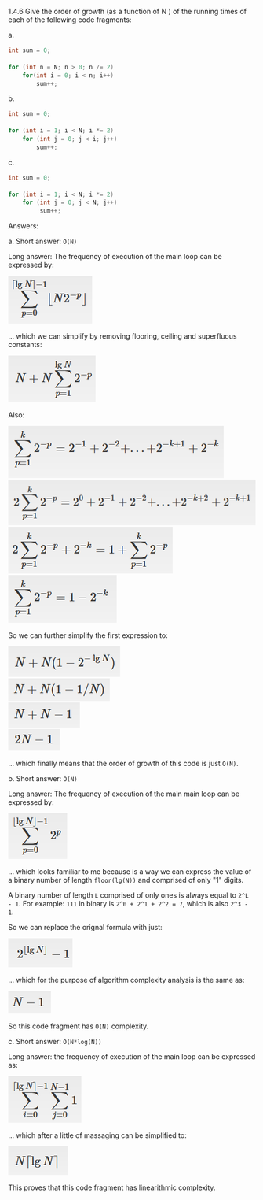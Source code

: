 1.4.6 Give the order of growth (as a function of N ) of the running times of each of the following code fragments:  

a.
~~~java
int sum = 0;

for (int n = N; n > 0; n /= 2)
    for(int i = 0; i < n; i++)
        sum++;
~~~

b.
~~~java
int sum = 0;

for (int i = 1; i < N; i *= 2)
    for (int j = 0; j < i; j++)
        sum++;
~~~

c.
~~~java
int sum = 0;

for (int i = 1; i < N; i *= 2)
    for (int j = 0; j < N; j++)
         sum++;
~~~

Answers:

a. Short answer: `O(N)`  

Long answer: The frequency of execution of the main loop can be expressed by:

![expression1](./Exercise6/expression1.png)

... which we can simplify by removing flooring, ceiling and superfluous constants:

![expression2](./Exercise6/expression2.png)

Also:

![expression3](./Exercise6/expression3.png)  
![expression4](./Exercise6/expression4.png)  
![expression5](./Exercise6/expression5.png)  
![expression6](./Exercise6/expression6.png)  

So we can further simplify the first expression to:

![expression7](./Exercise6/expression7.png)  
![expression8](./Exercise6/expression8.png)  
![expression9](./Exercise6/expression9.png)  
![expression10](./Exercise6/expression10.png)  


... which finally means that the order of growth of this code is just `O(N)`.

b. Short answer: `O(N)`  

Long answer: The frequency of execution of the main main loop can be expressed by:  

![expression11](./Exercise6/expression11.png)  

... which looks familiar to me because is a way we can express the value of a binary number of length `floor(lg(N))` and comprised of only "1" digits.  

A binary number of length `L` comprised of only ones is always equal to `2^L  - 1`.
For example: `111` in binary is `2^0 + 2^1 + 2^2 = 7`, which is also `2^3 - 1`.

So we can replace the orignal formula with just:

![expression12](./Exercise6/expression12.png)  

... which for the purpose of algorithm complexity analysis is the same as:

![expression13](./Exercise6/expression13.png)  

So this code fragment has `O(N)` complexity.

c. Short answer: `O(N*log(N))`

Long answer: the frequency of execution of the main loop can be expressed as:

![expression14](./Exercise6/expression14.png)  

... which after a little of massaging can be simplified to:


![expression14](./Exercise6/expression15.png)  

This proves that this code fragment has linearithmic complexity.